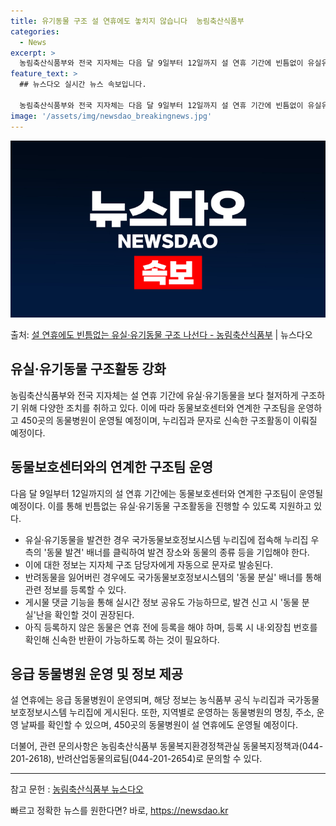 ```yaml
---
title: 유기동물 구조 설 연휴에도 놓치지 않습니다  농림축산식품부
categories:
  - News
excerpt: >
  농림축산식품부와 전국 지자체는 다음 달 9일부터 12일까지 설 연휴 기간에 빈틈없이 유실유기동물을 구조하기 …
feature_text: >
  ## 뉴스다오 실시간 뉴스 속보입니다.

  농림축산식품부와 전국 지자체는 다음 달 9일부터 12일까지 설 연휴 기간에 빈틈없이 유실유기동물을 구조하기 …
image: '/assets/img/newsdao_breakingnews.jpg'
---
```


![뉴스다오 속보](/assets/img/newsdao_breakingnews.jpg)

<p>출처: <a href="https://newsdao.kr/3088" rel="dofollow">설 연휴에도 빈틈없는 유실·유기동물 구조 나선다 - 농림축산식품부</a> | 뉴스다오</p>

<h2>유실·유기동물 구조활동 강화</h2>

<p data-ke-size="size16">농림축산식품부와 전국 지자체는 설 연휴 기간에 유실·유기동물을 보다 철저하게 구조하기 위해 다양한 조치를 취하고 있다. 이에 따라 동물보호센터와 연계한 구조팀을 운영하고 450곳의 동물병원이 운영될 예정이며, 누리집과 문자로 신속한 구조활동이 이뤄질 예정이다.</p>

<h2>동물보호센터와의 연계한 구조팀 운영</h2>
<p data-ke-size="size16">다음 달 9일부터 12일까지의 설 연휴 기간에는 동물보호센터와 연계한 구조팀이 운영될 예정이다. 이를 통해 빈틈없는 유실·유기동물 구조활동을 진행할 수 있도록 지원하고 있다.</p>
<ul>
  <li>유실·유기동물을 발견한 경우 국가동물보호정보시스템 누리집에 접속해 누리집 우측의 '동물 발견' 배너를 클릭하여 발견 장소와 동물의 종류 등을 기입해야 한다.</li>
  <li>이에 대한 정보는 지자체 구조 담당자에게 자동으로 문자로 발송된다.</li>
  <li>반려동물을 잃어버린 경우에도 국가동물보호정보시스템의 '동물 분실' 배너를 통해 관련 정보를 등록할 수 있다.</li>
  <li>게시물 댓글 기능을 통해 실시간 정보 공유도 가능하므로, 발견 신고 시 '동물 분실'난을 확인할 것이 권장된다.</li>
  <li>아직 등록하지 않은 동물은 연휴 전에 등록을 해야 하며, 등록 시 내·외장칩 번호를 확인해 신속한 반환이 가능하도록 하는 것이 필요하다.</li>
</ul>

<h2>응급 동물병원 운영 및 정보 제공</h2>
<p data-ke-size="size16">설 연휴에는 응급 동물병원이 운영되며, 해당 정보는 농식품부 공식 누리집과 국가동물보호정보시스템 누리집에 게시된다. 또한, 지역별로 운영하는 동물병원의 명칭, 주소, 운영 날짜를 확인할 수 있으며, 450곳의 동물병원이 설 연휴에도 운영될 예정이다.</p>

<p data-ke-size="size16">더불어, 관련 문의사항은 농림축산식품부 동물복지환경정책관실 동물복지정책과(044-201-2618), 반려산업동물의료팀(044-201-2654)로 문의할 수 있다.</p>

<hr>

참고 문헌 : <a href="https://newsdao.kr/3088">농림축산식품부 뉴스다오</a> 

빠르고 정확한 뉴스를 원한다면? 바로, <a href="https://newsdao.kr" rel="dofollow">https://newsdao.kr</a>


    
